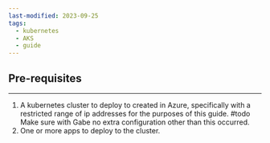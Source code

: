 ```yaml
---
last-modified: 2023-09-25
tags:
  - kubernetes
  - AKS
  - guide
---
```

## Pre-requisites
---
1. A kubernetes cluster to deploy to created in Azure, specifically with a restricted range of ip addresses for the purposes of this guide. #todo Make sure with Gabe no extra configuration other than this occurred.
2. One or more apps to deploy to the cluster.
